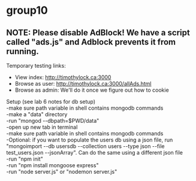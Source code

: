# group10

## NOTE: Please disable AdBlock! We have a script called "ads.js" and Adblock prevents it from running.
Temporary testing links:
- View index: http://timothylock.ca:3000
- Browse as user: http://timothylock.ca:3000/allAds.html
- Browse as admin: We'll do it once we figure out how to cookie


Setup (see lab 6 notes for db setup)<BR>
-make sure path variable in shell contains mongodb commands<BR>
-make a "data" directory<BR>
-run "mongod --dbpath=$PWD/data"<BR>
-open up new tab in terminal<BR>
-make sure path variable in shell contains mongodb commands<BR>
-Optional: if you want to populate the users db using a json file, run "mongoimport --db usersdb --collection users --type json --file test_users.json --jsonArray". Can do the same using a different json file<BR>
-run "npm init"<BR>
-run "npm install mongoose express"<BR>
-run "node server.js" or "nodemon server.js"<BR>
